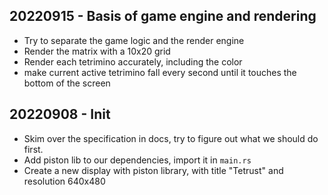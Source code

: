 ## 20220915 - Basis of game engine and rendering

* Try to separate the game logic and the render engine
* Render the matrix with a 10x20 grid
* Render each tetrimino accurately, including the color
* make current active tetrimino fall every second until it touches the bottom of the screen

## 20220908 - Init

* Skim over the specification in docs, try to figure out what we should do first.
* Add piston lib to our dependencies, import it in `main.rs`
* Create a new display with piston library, with title "Tetrust" and resolution 640x480 
